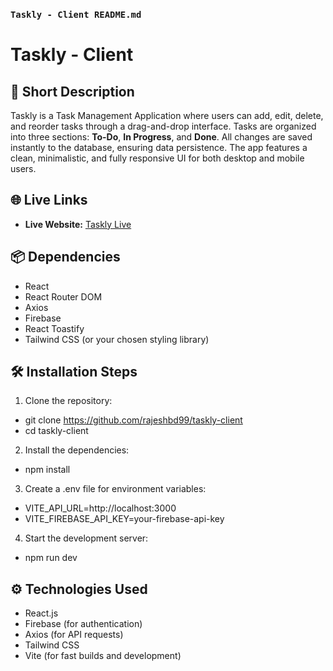 ### `Taskly - Client README.md`
# Taskly - Client

## 🚀 Short Description
Taskly is a Task Management Application where users can add, edit, delete, and reorder tasks through a drag-and-drop interface. Tasks are organized into three sections: **To-Do**, **In Progress**, and **Done**. All changes are saved instantly to the database, ensuring data persistence. The app features a clean, minimalistic, and fully responsive UI for both desktop and mobile users.

## 🌐 Live Links
- **Live Website:** [Taskly Live](https://task-management-2c773.web.app/)

## 📦 Dependencies
- React
- React Router DOM
- Axios
- Firebase
- React Toastify
- Tailwind CSS (or your chosen styling library)

## 🛠 Installation Steps
1. Clone the repository:
  - git clone https://github.com/rajeshbd99/taskly-client
  - cd taskly-client
2. Install the dependencies:
  - npm install
3. Create a .env file for environment variables:
  - VITE_API_URL=http://localhost:3000
  - VITE_FIREBASE_API_KEY=your-firebase-api-key
4. Start the development server:
  - npm run dev

## ⚙️ Technologies Used
- React.js
- Firebase (for authentication)
- Axios (for API requests)
- Tailwind CSS
- Vite (for fast builds and development)
